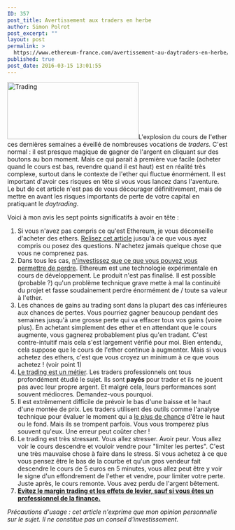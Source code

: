 ```yaml
---
ID: 357
post_title: Avertissement aux traders en herbe
author: Simon Polrot
post_excerpt: ""
layout: post
permalink: >
  https://www.ethereum-france.com/avertissement-au-daytraders-en-herbe/
published: true
post_date: 2016-03-15 13:01:55
---
```

<a href="http://www.ethereum-france.com/wp-content/uploads/2016/03/Trading.png" rel="attachment wp-att-358"><img class="alignright size-medium wp-image-358" src="http://www.ethereum-france.com/wp-content/uploads/2016/03/Trading-300x131.png" alt="Trading" width="300" height="131" /></a>L'explosion du cours de l'ether ces dernières semaines a éveillé de nombreuses vocations de <em>traders.</em> C'est normal : il est presque magique de gagner de l'argent en cliquant sur des boutons au bon moment. Mais ce qui parait à première vue facile (acheter quand le cours est bas, revendre quand il est haut) est en réalité très complexe, surtout dans le contexte de l'ether qui fluctue énormément. Il est important d'avoir ces risques en tête si vous vous lancez dans l'aventure. Le but de cet article n'est pas de vous décourager définitivement, mais de mettre en avant les risques importants de perte de votre capital en pratiquant le <em>daytrading</em>.

Voici à mon avis les sept points significatifs à avoir en tête :
<ol>
 	<li>Si vous n'avez pas compris ce qu'est Ethereum, je vous déconseille d'acheter des ethers. <a href="http://www.ethereum-france.com/quest-ce-que-lethereum/"><span style="text-decoration: underline;">Relisez cet article</span></a> jusqu'à ce que vous ayez compris ou posez des questions. N'achetez jamais quelque chose que vous ne comprenez pas.</li>
 	<li>Dans tous les cas, <span style="text-decoration: underline;">n'investissez que ce que vous pouvez vous permettre de perdre</span>. Ethereum est une technologie expérimentale en cours de développement. Le produit n'est pas finalisé. Il est possible (probable ?) qu'un problème technique grave mette à mal la continuité du projet et fasse soudainement perdre énormément de / toute sa valeur à l'ether.</li>
 	<li>Les chances de gains au trading sont dans la plupart des cas inférieures aux chances de pertes. Vous pourriez gagner beaucoup pendant des semaines jusqu'à une grosse perte qui va effacer tous vos gains (voire plus). En achetant simplement des ether et en attendant que le cours augmente, vous gagnerez probablement plus qu'en tradant. C'est contre-intuitif mais cela s'est largement vérifié pour moi. Bien entendu, cela suppose que le cours de l'ether continue à augmenter. Mais si vous achetez des ethers, c'est que vous croyez un minimum à ce que vous achetez ! (voir point 1)</li>
 	<li><span style="text-decoration: underline;">Le trading est un métier</span>. Les traders professionnels ont tous profondément étudié le sujet. Ils sont <strong>payés</strong> pour trader et ils ne jouent pas avec leur propre argent. Et malgré cela, leurs performances sont souvent médiocres. Demandez-vous pourquoi.</li>
 	<li>Il est extrêmement difficile de prévoir le bas d'une baisse et le haut d'une montée de prix. Les traders utilisent des outils comme l'analyse technique pour évaluer le moment qui a <span style="text-decoration: underline;">le plus de chance</span> d'être le haut ou le fond. Mais ils se trompent parfois. Vous vous tromperez plus souvent qu'eux. Une erreur peut coûter cher !</li>
 	<li>Le trading est très stressant. Vous allez stresser. Avoir peur. Vous allez voir le cours descendre et vouloir vendre pour "limiter les pertes". C'est une très mauvaise chose à faire dans le stress. Si vous achetez à ce que vous pensez être le bas de la courbe et qu'un gros vendeur fait descendre le cours de 5 euros en 5 minutes, vous allez peut être y voir le signe d'un effondrement de l'ether et vendre, pour limiter votre perte. Juste après, le cours remonte. Vous avez perdu de l'argent bêtement.</li>
 	<li><strong><span style="text-decoration: underline;">Evitez le margin trading et les effets de levier, sauf si vous êtes un professionnel de la finance.</span></strong></li>
</ol>
<em>Précautions d'usage : cet article n'exprime que mon opinion personnelle sur le sujet. Il ne constitue pas un conseil d'investissement.</em>